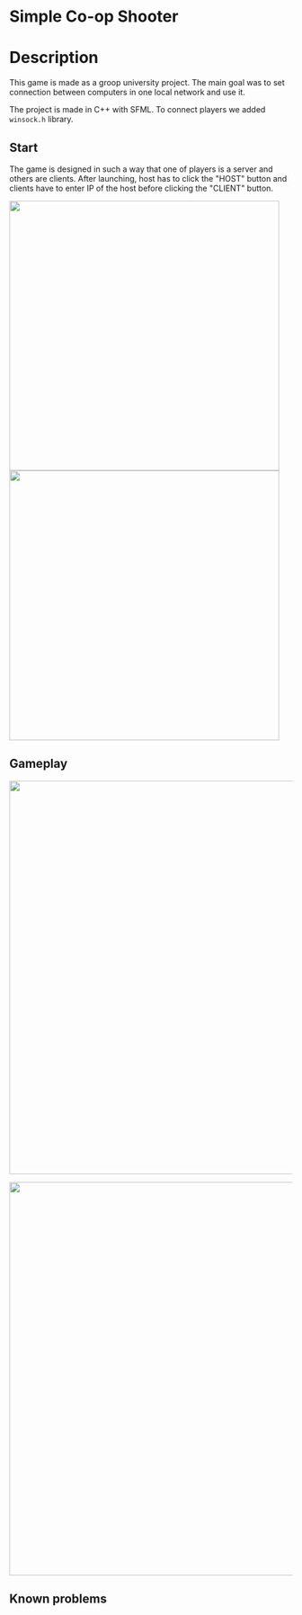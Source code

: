 # Simple Co-op Shooter

# Description
This game is made as a groop university project. The main goal was to set connection between computers in one local network and use it. 

The project is made in C++ with SFML. To connect players we added ``` winsock.h ``` library.

## Start
The game is designed in such a way that one of players is a server and others are clients. After launching, host has to click the "HOST" button and clients have to enter IP of the host before clicking the "CLIENT" button.

<p float="left">
<img src="https://user-images.githubusercontent.com/64905551/136289216-82c82e0b-79be-4889-b712-a9791a8e7905.png" width="480" />
<img src="https://user-images.githubusercontent.com/64905551/136289252-5b63391d-c84b-478d-8613-5f7c96ffd2b2.png" width="480" />
</p>

## Gameplay

<p align="center">
  <img class="image" src="https://user-images.githubusercontent.com/64905551/136290662-89fc4786-02d0-45d3-92d9-2e15c5586ac7.gif" width="700" margin-left="100"/>
</p>



<p align="center">
  <img class="image" src="https://user-images.githubusercontent.com/64905551/136290324-d83cf778-3399-4f4c-9610-4d9ceb03e92c.png" width="700" margin-left="100"/>
</p>

## Known problems
